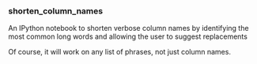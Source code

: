 ### shorten_column_names #

An IPython notebook to shorten verbose column names by identifying the most common long words and allowing the user to suggest replacements

Of course, it will work on any list of phrases, not just column names.
